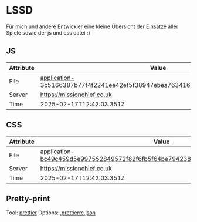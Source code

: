# LSSD

Für mich und andere Entwickler eine kleine Übersicht der Einsätze aller Spiele sowie der js und css datei :)

<!-- automated -->

## JS

| Attribute | Value                                                                                                                                                                                                |
| --------- | ---------------------------------------------------------------------------------------------------------------------------------------------------------------------------------------------------- |
| File      | [application-3c5166387b77f4f2241ee42ef5f38947ebea7634167e278eb5667f78c9e8ee37.js](https://missionchief.co.uk/assets/application-3c5166387b77f4f2241ee42ef5f38947ebea7634167e278eb5667f78c9e8ee37.js) |
| Server    | https://missionchief.co.uk                                                                                                                                                                           |
| Time      | 2025-02-17T12:42:03.351Z                                                                                                                                                                             |

## CSS

| Attribute | Value                                                                                                                                                                                                  |
| --------- | ------------------------------------------------------------------------------------------------------------------------------------------------------------------------------------------------------ |
| File      | [application-bc49c459d5e997552849572f82f6fb5f64be794238e256b2ba7a8351e1c000b3.css](https://missionchief.co.uk/assets/application-bc49c459d5e997552849572f82f6fb5f64be794238e256b2ba7a8351e1c000b3.css) |
| Server    | https://missionchief.co.uk                                                                                                                                                                             |
| Time      | 2025-02-17T12:42:03.351Z                                                                                                                                                                               |

## Pretty-print

Tool: [prettier](https://prettier.io)
Options: [.prettierrc.json](./.prettierrc.json)

<!-- /automated -->

